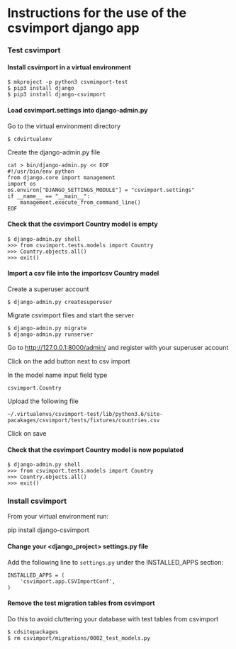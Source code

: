 Instructions for the use of the csvimport django app
====================================================

### Test csvimport

#### Install csvimport in a virtual environment

    $ mkproject -p python3 csvmimport-test
    $ pip3 install django
    $ pip3 install django-csvimport

#### Load csvimport.settings into django-admin.py

Go to the virtual environment directory

    $ cdvirtualenv

Create the django-admin.py file

    cat > bin/django-admin.py << EOF
    #!/usr/bin/env python
    from django.core import management
    import os
    os.environ["DJANGO_SETTINGS_MODULE"] = "csvimport.settings"
    if __name__ == "__main__":
        management.execute_from_command_line()
    EOF

#### Check that the csvimport Country model is empty

    $ django-admin.py shell
    >>> from csvimport.tests.models import Country
    >>> Country.objects.all()
    >>> exit()

#### Import a csv file into the importcsv Country model

Create a superuser account

    $ django-admin.py createsuperuser

Migrate csvimport files and start the server

    $ django-admin.py migrate
    $ django-admin.py runserver

Go to http://127.0.0.1:8000/admin/ and register with your
superuser account

Click on the add button next to csv import

In the model name input field type

    csvimport.Country

Upload the following file

    ~/.virtualenvs/csvimport-test/lib/python3.6/site-pacakages/csvimport/tests/fixtures/countries.csv

Click on save

#### Check that the csvimport Country model is now populated

    $ django-admin.py shell
    >>> from csvimport.tests.models import Country
    >>> Country.objects.all()
    >>> exit()

### Install csvimport

From your virtual environment run:

pip install django-csvimport

#### Change your <django_project> settings.py file

Add the following line to `settings.py` under the INSTALLED_APPS section:

    INSTALLED_APPS = (
        'csvimport.app.CSVImportConf',
    )

#### Remove the test migration tables from csvimport

Do this to avoid cluttering your database with test tables from csvimport

    $ cdsitepackages
    $ rm csvimport/migrations/0002_test_models.py
